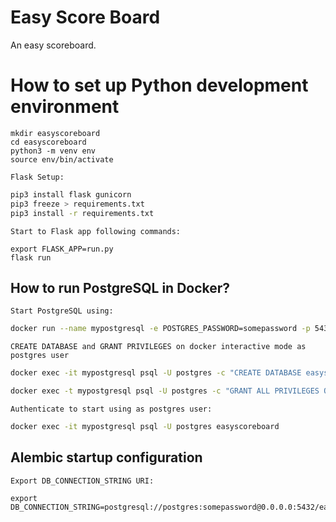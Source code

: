 # Easy Score Board
An easy scoreboard.

# How to set up Python development environment

```
mkdir easyscoreboard
cd easyscoreboard
python3 -m venv env
source env/bin/activate
```

`Flask Setup:`
```bash
pip3 install flask gunicorn
pip3 freeze > requirements.txt
pip3 install -r requirements.txt
```

`Start to Flask app following commands:`
```
export FLASK_APP=run.py
flask run
```

## How to run PostgreSQL in Docker?

`Start PostgreSQL using:`

```bash
docker run --name mypostgresql -e POSTGRES_PASSWORD=somepassword -p 5432:5432 -d postgres:latest
```

`CREATE DATABASE and GRANT PRIVILEGES on docker interactive mode as postgres user`

```bash
docker exec -it mypostgresql psql -U postgres -c "CREATE DATABASE easyscoreboard ENCODING 'UTF8' TEMPLATE template0 LC_COLLATE 'C' LC_CTYPE 'C';"

docker exec -t mypostgresql psql -U postgres -c "GRANT ALL PRIVILEGES ON DATABASE easyscoreboard TO postgres;"
```

`Authenticate to start using as postgres user:`

```bash
docker exec -it mypostgresql psql -U postgres easyscoreboard
```

## Alembic startup configuration

`Export DB_CONNECTION_STRING URI:`

```
export DB_CONNECTION_STRING=postgresql://postgres:somepassword@0.0.0.0:5432/easyscoreboard
```



